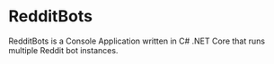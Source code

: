 # RedditBots
RedditBots is a Console Application written in C# .NET Core that runs multiple Reddit bot instances.

